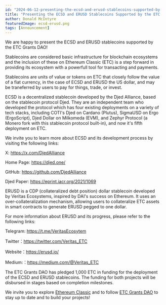 ```yaml
---
id: "2024-06-12-presenting-the-ecsd-and-erusd-stablecoins-supported-by-the-etc-grants-dao-program-cn"
title: "Presenting the ECSD and ERUSD Stablecoins Supported by the ETC Grants DAO Program"
author: Donald McIntyre
featuredImage: ecsd-erusd.png
tags: [Announcement]
---
```


We are happy to present the ECSD and ERUSD stablecoins supported by the ETC Grants DAO!

Stablecoins are considered basic infrastructure for blockchain ecosystems and the inclusion of these on Ethereum Classic (ETC) is a step forward in providing its ecosystem with a powerfull tool for transacting and payments. 

Stablecoins are units of value or tokens on ETC that closely follow the value of a fiat currency, in the case of ECSD and ERUSD the US dollar, and may be traneferred by users to pay for things, trade, or invest.

ECSD is a decentralized stablecoin developed by the Djed Alliance, based on the stablecoin protocol Djed. They are an independent team who developed the protocol which has four existing deployments on a variety of tech stacks, including COTI's Djed on Cardano (Plutus), SigmaUSD on Ergo (ErgoScript), Djed Dollar on Milkomeda (EVM), and Zephyr Protocol (a Monero fork with this stablecoin protocol built-in), and now it's fifth deployment on ETC.

We invite you to learn more about ECSD and its development process by visiting the following links:

X: https://x.com/DjedAlliance

Home Page: https://djed.one/

GitHub: https://github.com/DjedAlliance

Djed Paper: https://eprint.iacr.org/2021/1069

ERUSD is a CDP (collateralized debt position) dollar stablecoin developed by Veritas Ecosystems, inspired by DAI's success on Ethereum. It uses an over-collateralization mechanism, allowing users to collateralize ETC assets in smart contracts to generate ERUSD pegged to one dollar.

For more information about ERUSD and its progress, please refer to the following links:

Telegram: https://t.me/VeritasEcosytem

Twitter：https://twitter.com/Veritas_ETC

Website：https://erusd.io/

Medium:：https://medium.com/@Veritas_ETC

The ETC Grants DAO has pledged 1,000 ETC in funding for the deployment of the ECSD and ERUSD stablecoins. The funding for both projects will be disbursed in stages based on completion milestones.

We invite you to explore [Ethereum Classic](https://ethereumclassic.org) and to follow [ETC Grants DAO](https://x.com/ETCGrantsDao) to stay up to date and to build your projects!
